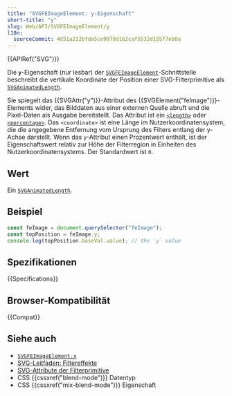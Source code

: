 ```yaml
---
title: "SVGFEImageElement: y-Eigenschaft"
short-title: "y"
slug: Web/API/SVGFEImageElement/y
l10n:
  sourceCommit: 4d51a212bfda5ce9978d162caf5532d155f7eb0a
---
```


{{APIRef("SVG")}}

Die **`y`**-Eigenschaft (nur lesbar) der [`SVGFEImageElement`](/de/docs/Web/API/SVGFEImageElement)-Schnittstelle beschreibt die vertikale Koordinate der Position einer SVG-Filterprimitive als [`SVGAnimatedLength`](/de/docs/Web/API/SVGAnimatedLength).

Sie spiegelt das {{SVGAttr("y")}}-Attribut des {{SVGElement("feImage")}}-Elements wider, das Bilddaten aus einer externen Quelle abruft und die Pixel-Daten als Ausgabe bereitstellt. Das Attribut ist ein [`<length>`](/de/docs/Web/SVG/Content_type#length) oder [`<percentage>`](/de/docs/Web/SVG/Content_type#percentage). Das `<coordinate>` ist eine Länge im Nutzerkoordinatensystem, die die angegebene Entfernung vom Ursprung des Filters entlang der y-Achse darstellt. Wenn das `y`-Attribut einen Prozentwert enthält, ist der Eigenschaftswert relativ zur Höhe der Filterregion in Einheiten des Nutzerkoordinatensystems. Der Standardwert ist `0`.

## Wert

Ein [`SVGAnimatedLength`](/de/docs/Web/API/SVGAnimatedLength).

## Beispiel

```js
const feImage = document.querySelector("feImage");
const topPosition = feImage.y;
console.log(topPosition.baseVal.value); // the `y` value
```

## Spezifikationen

{{Specifications}}

## Browser-Kompatibilität

{{Compat}}

## Siehe auch

- [`SVGFEImageElement.x`](/de/docs/Web/API/SVGFEImageElement/x)
- [SVG-Leitfaden: Filtereffekte](/de/docs/Web/SVG/Tutorial/Filter_effects)
- [SVG-Attribute der Filterprimitive](/de/docs/Web/SVG/Attribute#filters_attributes)
- CSS {{cssxref("blend-mode")}} Datentyp
- CSS {{cssxref("mix-blend-mode")}} Eigenschaft
